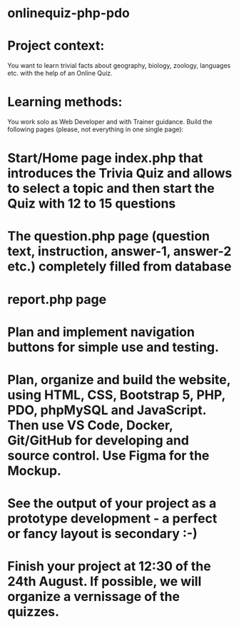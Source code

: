 # onlinequiz-php-pdo

# Project context:
You want to learn trivial facts about geography, biology, zoology, languages etc. with the help of an Online Quiz.

# Learning methods:
You work solo as Web Developer and with Trainer guidance. Build the following pages (please, not everything in one single page):


# Start/Home page index.php that introduces the Trivia Quiz and allows to select a topic and then start the Quiz with 12 to 15 questions
# The question.php page (question text, instruction, answer-1, answer-2 etc.) completely filled from database
# report.php page

# Plan and implement navigation buttons for simple use and testing.
# Plan, organize and build the website, using HTML, CSS, Bootstrap 5, PHP, PDO, phpMySQL and JavaScript. Then use VS Code, Docker, Git/GitHub for developing and source control. Use Figma for the Mockup.

# See the output of your project as a prototype development - a perfect or fancy layout is secondary :-)
# Finish your project at 12:30 of the 24th August. If possible, we will organize a vernissage of the quizzes.

​
